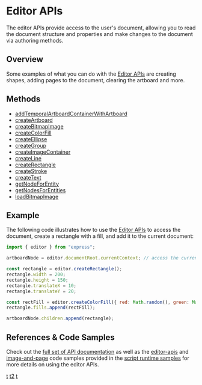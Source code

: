 # Editor APIs
The editor APIs provide access to the user's document, allowing you to read the document structure and properties and make changes to the document via authoring methods.

## Overview
Some examples of what you can do with the [Editor APIs](https://developer-stage.adobe.com/express-add-on-apis/docs/api/classes/Editor) are creating shapes, adding pages to the document, clearing the artboard and more. 

## Methods
- [addTemporalArtboardContainerWithArtboard](https://developer-stage.adobe.com/express-add-on-apis/docs/api/classes/Editor/#addTemporalArtboardContainerWithArtboard)
- [createArtboard](https://developer-stage.adobe.com/express-add-on-apis/docs/api/classes/Editor/#createArtboard)
- [createBitmapImage](https://developer-stage.adobe.com/express-add-on-apis/docs/api/classes/Editor/#createBitmapImage)
- [createColorFill](https://developer-stage.adobe.com/express-add-on-apis/docs/api/classes/Editor/#createColorFill)
- [createEllipse](https://developer-stage.adobe.com/express-add-on-apis/docs/api/classes/Editor/#createEllipse)
- [createGroup](https://developer-stage.adobe.com/express-add-on-apis/docs/api/classes/Editor/#createGroup)
- [createImageContainer](https://developer-stage.adobe.com/express-add-on-apis/docs/api/classes/Editor/#createImageContainer)
- [createLine](https://developer-stage.adobe.com/express-add-on-apis/docs/api/classes/Editor/#createLine)
- [createRectangle](https://developer-stage.adobe.com/express-add-on-apis/docs/api/classes/Editor/#createRectangle)
- [createStroke](https://developer-stage.adobe.com/express-add-on-apis/docs/api/classes/Editor/#createStroke)
- [createText](https://developer-stage.adobe.com/express-add-on-apis/docs/api/classes/Editor/#createText)
- [getNodeForEntity](https://developer-stage.adobe.com/express-add-on-apis/docs/api/classes/Editor/#getNodeForEntity)
- [getNodesForEntities](https://developer-stage.adobe.com/express-add-on-apis/docs/api/classes/Editor/#getNodesForEntities)
- [loadBitmapImage](https://developer-stage.adobe.com/express-add-on-apis/docs/api/classes/Editor/#loadBitmapImage)

## Example
The following code illustrates how to use the [Editor APIs](https://developer-stage.adobe.com/express-add-on-apis/docs/api/classes/Editor) to access the document, create a rectangle with a fill, and add it to the current document:

```js
import { editor } from "express";

artboardNode = editor.documentRoot.currentContext; // access the current document

const rectangle = editor.createRectangle();
rectangle.width = 200;
rectangle.height = 150;
rectangle.translateX = 10;
rectangle.translateY = 20;

const rectFill = editor.createColorFill({ red: Math.random(), green: Math.random(), blue: Math.random(), alpha: Math.random() });            
rectangle.fills.append(rectFill);

artboardNode.children.append(rectangle);
```
## References & Code Samples
Check out the [full set of API documentation](https://developer-stage.adobe.com/express-add-on-apis/docs/api/classes/Editor) as well as the [editor-apis](https://github.com/AdobeDocs/express-add-on-samples/tree/main/script-runtime-samples/editor-apis) and [image-and-page](https://github.com/AdobeDocs/express-add-on-samples/tree/main/script-runtime-samples/image-and-page) code samples provided in the [script runtime samples](https://github.com/AdobeDocs/express-add-on-samples/tree/main/script-runtime-samples) for more details on using the editor APIs.


[t](../../../../express-add-on-apis/docs/api/classes/Editor/)
[t2](../../../express-add-on-apis/docs/api/classes/Editor/)
[t](/express-add-on-apis/docs/api/classes/Editor/)

